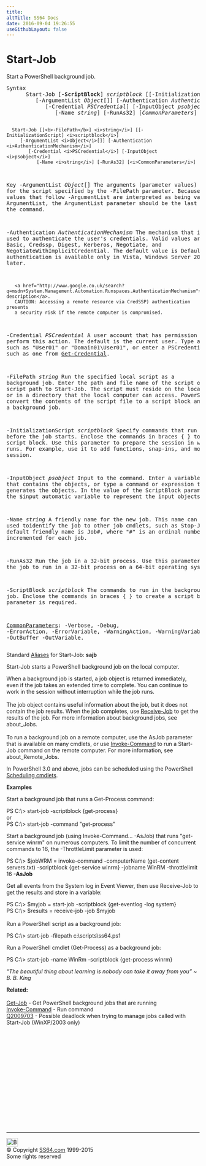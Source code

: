 ```yaml
---
title:
altTitle: SS64 Docs
date: 2016-09-04 19:26:55
useGithubLayout: false
---
```

<!-- #BeginLibraryItem "/Library/head_ps.lbi" --><!-- #EndLibraryItem --><h1>Start-Job</h1> 
<p>Start a PowerShell background job.</p>
<pre>Syntax
      Start-Job [<b>-ScriptBlock</b>] <i>scriptblock</i> [[-InitializationScript] <i>scriptblock</i>]
         [-ArgumentList <i>Object</i>[]] [-Authentication <i>AuthenticationMechanism</i>]
            [-Credential <i>PSCredential</i>] [-InputObject <i>psobject</i>]
               [-Name <i>string</i>] [-RunAs32] [<i>CommonParameters</i>]

      Start-Job [[<b>-FilePath</b>] <i>string</i>] [[-InitializationScript] <i>scriptblock</i>]
         [-ArgumentList <i>Object</i>[]] [-Authentication <i>AuthenticationMechanism</i>]
            [-Credential <i>PSCredential</i>] [-InputObject <i>psobject</i>]
               [-Name <i>string</i>] [-RunAs32] [<i>CommonParameters</i>]

Key
  -ArgumentList <i>Object</i>[]
       The arguments (parameter values) for the script specified by the -FilePath parameter. 
       Because all of the values that follow -ArgumentList are interpreted as being values
       of ArgumentList, the ArgumentList parameter should be the last parameter in the command.

   -Authentication <i>AuthenticationMechanism</i>
       The mechanism that is used to authenticate the user's credentials.
       Valid values are Default, Basic, Credssp, Digest, Kerberos, Negotiate, and
       NegotiateWithImplicitCredential.  The default value is Default.
       CredSSP authentication is available only in Vista, Windows Server 2008, and later.

       <a href="http://www.google.co.uk/search?q=msdn+System.Management.Automation.Runspaces.AuthenticationMechanism">MSDN description</a>.
       CAUTION: Accessing a remote resource via CredSSP) authentication presents
       a security risk if the remote computer is compromised.

   -Credential <i>PSCredential</i>
       A user account that has permission to perform this action.
       The default is the current user.
       Type a user name, such as "User01" or "Domain01\User01", or enter a PSCredential
       object, such as one from <a href="get-credential.html">Get-Credential</a>.

   -FilePath <i>string</i>
       Run the specified local script as a background job.
       Enter the path and file name of the script or pipe a script path
       to Start-Job. The script must reside on the local computer or in a directory that
       the local computer can access. 
       PowerShell will convert the contents of the script file to a script block
       and run it as a background job.

   -InitializationScript <i>scriptblock</i>
       Specify commands that run before the job starts.
       Enclose the commands in braces { } to create a script block. 
       Use this parameter to prepare the session in which the job runs.
       For example, use it to add functions, snap-ins, and modules to the session.

   -InputObject <i>psobject</i>
       Input to the command.
       Enter a variable that contains the objects, or type a command or expression that
       generates the objects.
       In the value of the ScriptBlock parameter, use the $input automatic variable to
       represent the input objects.

   -Name <i>string</i>
       A friendly name for the new job.
       This name can be used toidentify the job to other job cmdlets, such as Stop-Job. 
       The default friendly name is Job#, where "#" is an ordinal number that is incremented for each job.

   -RunAs32
       Run the job in a 32-bit process. 
       Use this parameter to force the job to run in a 32-bit process on a 64-bit operating system.

   -ScriptBlock <i>scriptblock</i>
       The commands to run in the background job.
       Enclose the commands in braces { } to create a script block.
       This parameter is required.

   <a href="common.html">CommonParameters</a>:
       -Verbose, -Debug, -ErrorAction, -ErrorVariable, -WarningAction, -WarningVariable,
       -OutBuffer -OutVariable.</pre>
<p> Standard <a href="get-alias.html">Aliases</a> for Start-Job:<span class="code"> <b>sajb</b></span></p>
<p>Start-Job  starts a  PowerShell background job on the local computer.</p>
<p>When a background job is started, a job object is returned immediately, even if the job takes an extended time to complete. You can continue to work in the session without interruption while the job runs. <br>
<br>
The job object contains useful information about the job, but it does not contain the job results. When the job completes, use <a href="receive-job.html">Receive-Job</a> to get the results of the job. For more information about background jobs, see about_Jobs.<br>
<br>
To run a background job on a remote computer, use the AsJob parameter that is available on many cmdlets, or use 
<a href="invoke-command.html">Invoke-Command</a>  to run a Start-Job command on the remote computer. For more information, see about_Remote_Jobs.</p>
<p>In PowerShell 3.0 and above, jobs can be scheduled using the PowerShell <a href="scheduler.html">Scheduling cmdlets</a>.</p>
<p><b>Examples</b></p>
<p>Start a background job that runs a Get-Process command:</p>
<p><span class="code">PS C:\&gt; start-job -scriptblock {get-process}<br>
</span>or<span class="code"><br>
PS C:\&gt; start-job -command "get-process"</span></p>
<p>Start a background job (using <span class="code">Invoke-Command... -AsJob</span>) that runs "get-service winrm" on numerous computers. To limit the number of concurrent commands to 16, the -ThrottleLimit parameter is used:</p>
<p><span class="code">PS C:\&gt; $jobWRM = invoke-command -computerName (get-content servers.txt) -scriptblock {get-service winrm} -jobname WinRM -throttlelimit 16 <b>-AsJob</b></span></p>
<p>Get all events from the System log in Event Viewer, then use Receive-Job to get the results and store in a variable:</p>
<p><span class="code">PS C:\&gt; $myjob = start-job -scriptblock {get-eventlog -log system}<br>
PS C:\&gt; $results = receive-job -job $</span><span class="code">myjob</span><br>
<br>
Run a PowerShell script as a background job:</p>
<p class="code">PS C:\&gt; start-job -filepath c:\scripts\ss64.ps1</p>
<p>Run a PowerShell cmdlet (Get-Process) as a background job:</p>
<p class="code">PS C:\&gt; start-job -name WinRm -scriptblock {get-process winrm}</p>
<p class="quote"><i>“The beautiful thing about learning is nobody can take it away from you” ~ B. B. King</i></p>
<p><b>Related:</b><br><br>
<a href="get-job.html">Get-Job</a> - Get PowerShell background jobs that are running<br> 
<a href="invoke-command.html">Invoke-Command</a>        -   Run command<br>
<a href="http://support.microsoft.com/kb/2009703">Q2009703</a> - 
Possible deadlock  when trying to manage jobs called with Start-Job (WinXP/2003 only)
<!-- #BeginLibraryItem "/Library/foot_ps.lbi" --></p><p>
<!-- PowerShell300 -->
<ins class="adsbygoogle" style="display:inline-block;width:300px;height:250px" data-ad-client="ca-pub-6140977852749469" data-ad-slot="6253539900"></ins>
<script>
(adsbygoogle = window.adsbygoogle || []).push({});
</script></p>
<hr>
<div id="bl" class="footer"><a href="start-job.html#"><img src="../images/top.png" width="30" height="22" alt="Back to the Top"></a></div>
<div id="br" class="footer, tagline">© Copyright <a href="../index.html">SS64.com</a> 1999-2015<br>
Some rights reserved</div><!-- #EndLibraryItem -->


